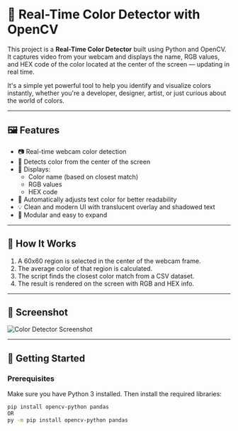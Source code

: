 # 🎨 Real-Time Color Detector with OpenCV

This project is a **Real-Time Color Detector** built using Python and OpenCV. It captures video from your webcam and displays the name, RGB values, and HEX code of the color located at the center of the screen — updating in real time.

It's a simple yet powerful tool to help you identify and visualize colors instantly, whether you're a developer, designer, artist, or just curious about the world of colors.

---

## 🖼️ Features

- 📷 Real-time webcam color detection  
- 🎯 Detects color from the center of the screen  
- 🌈 Displays:
  - Color name (based on closest match)
  - RGB values
  - HEX code
- 🧠 Automatically adjusts text color for better readability
- 💡 Clean and modern UI with translucent overlay and shadowed text
- 🧩 Modular and easy to expand

---

## 📁 How It Works

1. A 60x60 region is selected in the center of the webcam frame.
2. The average color of that region is calculated.
3. The script finds the closest color match from a CSV dataset.
4. The result is rendered on the screen with RGB and HEX info.

---

## 📸 Screenshot

![Color Detector Screenshot](https://via.placeholder.com/800x400.png?text=Color+Detector+clePreview)

---

## 🚀 Getting Started

### Prerequisites

Make sure you have Python 3 installed. Then install the required libraries:

```bash
pip install opencv-python pandas
OR
py -m pip install opencv-python pandas
